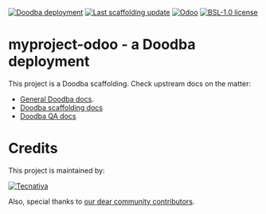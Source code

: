[![Doodba deployment](https://img.shields.io/badge/deployment-doodba-informational)](https://github.com/Tecnativa/doodba)
[![Last scaffolding update](https://img.shields.io/badge/last%20scaffolding%20update-test-informational)](https://github.com/Tecnativa/doodba-scaffolding/tree/test)
[![Odoo](https://img.shields.io/badge/odoo-v7-a3478a)](https://github.com/odoo/odoo/tree/7)
[![BSL-1.0 license](https://img.shields.io/badge/license-BSL--1.0-success})](LICENSE)

# myproject-odoo - a Doodba deployment

This project is a Doodba scaffolding. Check upstream docs on the matter:

- [General Doodba docs](https://github.com/Tecnativa/doodba).
- [Doodba scaffolding docs](https://github.com/Tecnativa/doodba-scaffolding)
- [Doodba QA docs](https://github.com/Tecnativa/doodba-qa)

# Credits

This project is maintained by:

[![Tecnativa](https://www.tecnativa.com/r/H3p)](https://www.tecnativa.com/r/bb4)

Also, special thanks to
[our dear community contributors](https://github.com/Tecnativa/doodba-scaffolding/graphs/contributors).
